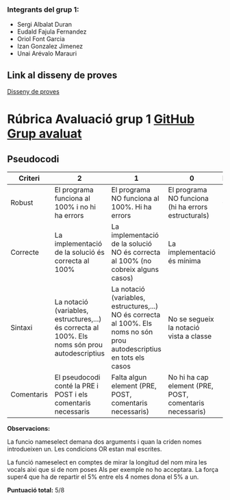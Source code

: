 ### Integrants del grup 1:
- Sergi Albalat Duran
- Eudald Fajula Fernandez
- Oriol Font Garcia
- Izan Gonzalez Jimenez
- Unai Arévalo Marauri

## Link al disseny de proves
[Disseny de proves](https://docs.google.com/spreadsheets/d/1JZWPXwHSRo2cosmTPfD6TAL_5auWIHaDZF-WjrjSvyY/edit?usp=sharing)

# Rúbrica Avaluació grup 1 [GitHub Grup avaluat](https://github.com/Angel-Flores003/T2.AC3.-Funcions-i-llibreries)
## Pseudocodi
| Criteri | 2 | 1 | 0 | Puntuació |
| ------ | ------ | ------ | ------ | ------ |
| Robust | El programa funciona al 100% i no hi ha errors  | El programa NO funciona al 100%. Hi ha errors  | El programa NO funciona (hi ha errors estructurals) | 0 |
| Correcte | La implementació de la solució és correcta al 100% | La implementació de la solució NO és correcta al 100% (no cobreix alguns casos)  | La implementació és mínima | 1 |
| Sintaxi |  La notació (variables, estructures,...) és correcta al 100%. Els noms són prou autodescriptius | La notació (variables, estructures,...) NO és correcta al 100%. Els noms no són prou autodescriptius en tots els casos | No se segueix la notació vista a classe | 2 |
| Comentaris | El pseudocodi conté la PRE i POST i els comentaris necessaris | Falta algun element (PRE, POST, comentaris necessaris) | No hi ha cap element (PRE, POST, comentaris necessaris) | 2 |

**Observacions:**

La funcio nameselect demana dos arguments i quan la criden nomes introdueixen un. Les condicions OR estan mal escrites.

La funció nameselect en comptes de mirar la longitud del nom mira les vocals aixi que si de nom poses Als per exemple no ho acceptara. La força super4 que ha de repartir el 5% entre els 4 nomes dona el 5% a un.

**Puntuació total:** 5/8
